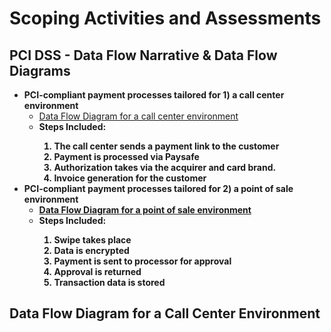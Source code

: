 <h1>Scoping Activities and Assessments</a> <a </a></h1>

<h2>PCI DSS - Data Flow Narrative & Data Flow Diagrams</h2>
  
- <b>PCI-compliant payment processes tailored for 1) a call center environment</b>
    - [Data Flow Diagram for a call center environment](https://drive.google.com/file/d/1g78Kox5zkEI-atNEWhHVHtb1gIjnOZ4I/view?usp=sharing)
    - <b>Steps Included: 
         1. The call center sends a payment link to the customer
         2. Payment is processed via Paysafe
         3. Authorization takes via the acquirer and card brand.
         4. Invoice generation for the customer
- <b>PCI-compliant payment processes tailored for 2) a point of sale environment</b>
    - [Data Flow Diagram for a point of sale environment](https://drive.google.com/file/d/1ud7V6aFNyd1fWb7BrId-qn636vGv3z-J/view?usp=sharing)
    - <b>Steps Included: 
         1. Swipe takes place
         2. Data is encrypted
         3. Payment is sent to processor for approval
         4. Approval is returned
         5. Transaction data is stored

<h2>Data Flow Diagram for a Call Center Environment</h2>


